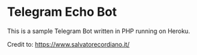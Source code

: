 # Telegram Echo Bot

This is a sample Telegram Bot written in PHP running on Heroku.

Credit to: https://www.salvatorecordiano.it/
